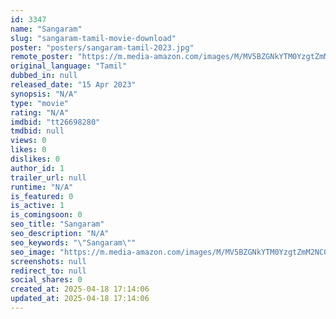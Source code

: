 ```yaml
---
id: 3347
name: "Sangaram"
slug: "sangaram-tamil-movie-download"
poster: "posters/sangaram-tamil-2023.jpg"
remote_poster: "https://m.media-amazon.com/images/M/MV5BZGNkYTM0YzgtZmM2NC00YzM4LWEyMjgtYmU4MzljYzc0OTZhXkEyXkFqcGdeQXVyMTI5ODA0MTYw._V1_SX300.jpg"
original_language: "Tamil"
dubbed_in: null
released_date: "15 Apr 2023"
synopsis: "N/A"
type: "movie"
rating: "N/A"
imdbid: "tt26698280"
tmdbid: null
views: 0
likes: 0
dislikes: 0
author_id: 1
trailer_url: null
runtime: "N/A"
is_featured: 0
is_active: 1
is_comingsoon: 0
seo_title: "Sangaram"
seo_description: "N/A"
seo_keywords: "\"Sangaram\""
seo_image: "https://m.media-amazon.com/images/M/MV5BZGNkYTM0YzgtZmM2NC00YzM4LWEyMjgtYmU4MzljYzc0OTZhXkEyXkFqcGdeQXVyMTI5ODA0MTYw._V1_SX300.jpg"
screenshots: null
redirect_to: null
social_shares: 0
created_at: 2025-04-18 17:14:06
updated_at: 2025-04-18 17:14:06
---
```


